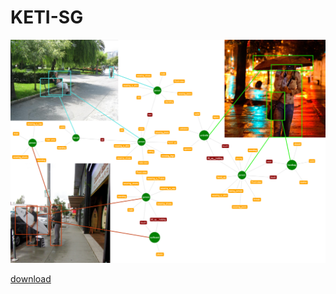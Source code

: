 # KETI-SG

![main](KETI-SG.png)


[download](https://drive.google.com/file/d/1aWK8taUcZzvSLNv7XX5t34JsZxBefjp1/view?usp=drive_link)